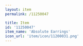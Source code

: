 ```yaml
---
layout: item
permalink: /11250047

title: Item
id: '11250047'
item_name: 'Absolute Earrings'
icon_url: 'item/icon/11200031.png'
---
```

